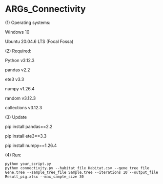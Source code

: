 # ARGs_Connectivity
(1) Operating systems:
   
   Windows 10
   
   Ubuntu 20.04.6 LTS (Focal Fossa)
   
(2) Required:
   
   Python v3.12.3
   
   pandas v2.2
   
   ete3 v3.3
   
   numpy v1.26.4
   
   random v3.12.3
   
   collections v3.12.3

(3) Update

   pip install pandas==2.2
   
   pip install ete3==3.3
   
   pip install numpy==1.26.4

(4) Run:

    python your_script.py
    python connectivity.py --habitat_file Habitat.csv --gene_tree_file Gene.tree --sample_tree_file Sample.tree --iterations 10 --output_file Result_pig.xlsx --max_sample_size 30
